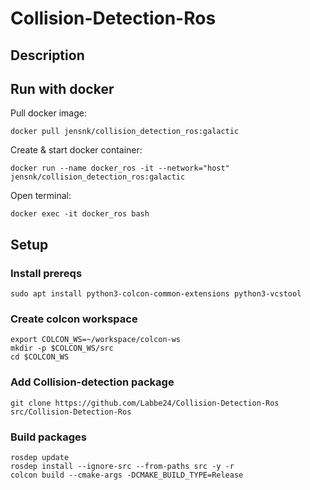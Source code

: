 # Collision-Detection-Ros

## Description

## Run with docker

Pull docker image:
```
docker pull jensnk/collision_detection_ros:galactic
```

Create & start docker container:
```
docker run --name docker_ros -it --network="host" jensnk/collision_detection_ros:galactic
```

Open terminal:
```
docker exec -it docker_ros bash
```
## Setup
### Install prereqs
```
sudo apt install python3-colcon-common-extensions python3-vcstool
```
### Create colcon workspace
```
export COLCON_WS=~/workspace/colcon-ws
mkdir -p $COLCON_WS/src
cd $COLCON_WS
```

### Add Collision-detection package
```
git clone https://github.com/Labbe24/Collision-Detection-Ros src/Collision-Detection-Ros
```

### Build packages

```
rosdep update
rosdep install --ignore-src --from-paths src -y -r
colcon build --cmake-args -DCMAKE_BUILD_TYPE=Release
```